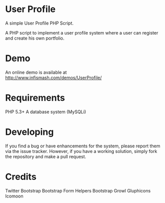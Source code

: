 User Profile
============

A simple User Profile PHP Script.

A PHP script to implement a user profile system where a user can register and create his own portfolio.

Demo
====

An online demo is available at http://www.infismash.com/demos/UserProfile/

Requirements
============

PHP 5.3+
A database system (MySQLi)

Developing
==========

If you find a bug or have enhancements for the system, please report them via the issue tracker. However, if you have a working solution, simply fork the repository and make a pull request.

Credits
=======

Twitter Bootstrap
Bootstrap Form Helpers
Bootstrap Growl
Gluphicons
Icomoon
